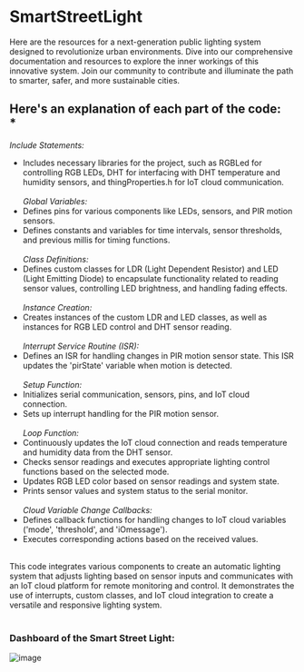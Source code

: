 # SmartStreetLight
Here are the resources for a next-generation public lighting system designed to revolutionize urban environments. Dive into our comprehensive documentation and resources to explore the inner workings of this innovative system. Join our community to contribute and illuminate the path to smarter, safer, and more sustainable cities. 

## Here's an explanation of each part of the code: <br>*
*Include Statements:*<br>
* Includes necessary libraries for the project, such as RGBLed for controlling RGB LEDs, DHT for interfacing with DHT temperature and humidity sensors, and thingProperties.h for IoT cloud communication.<br><br>
*Global Variables:*<br>
* Defines pins for various components like LEDs, sensors, and PIR motion sensors.
* Defines constants and variables for time intervals, sensor thresholds, and previous millis for timing functions.<br><br>
*Class Definitions:*<br>
* Defines custom classes for LDR (Light Dependent Resistor) and LED (Light Emitting Diode) to encapsulate functionality related to reading sensor values, controlling LED brightness, and handling fading effects.<br><br>
*Instance Creation:*<br>
* Creates instances of the custom LDR and LED classes, as well as instances for RGB LED control and DHT sensor reading.<br><br>
*Interrupt Service Routine (ISR):*<br>
* Defines an ISR for handling changes in PIR motion sensor state. This ISR updates the 'pirState' variable when motion is detected.<br><br>
*Setup Function:*<br>
* Initializes serial communication, sensors, pins, and IoT cloud connection.
* Sets up interrupt handling for the PIR motion sensor.<br><br>
*Loop Function:*<br>
* Continuously updates the IoT cloud connection and reads temperature and humidity data from the DHT sensor.
* Checks sensor readings and executes appropriate lighting control functions based on the selected mode.
* Updates RGB LED color based on sensor readings and system state.
* Prints sensor values and system status to the serial monitor.<br><br>
*Cloud Variable Change Callbacks:*<br>
* Defines callback functions for handling changes to IoT cloud variables ('mode', 'threshold', and 'iOmessage').
* Executes corresponding actions based on the received values.<br><br>

This code integrates various components to create an automatic lighting system that adjusts lighting based on sensor inputs and communicates with an IoT cloud platform for remote monitoring and control. It demonstrates the use of interrupts, custom classes, and IoT cloud integration to create a versatile and responsive lighting system.<br><br>

### Dashboard of the Smart Street Light:
![image](https://github.com/chinmaykrishnroy/SmartStreetLight/assets/65699140/6c497935-34bc-445d-a07f-a85a47305df8)
